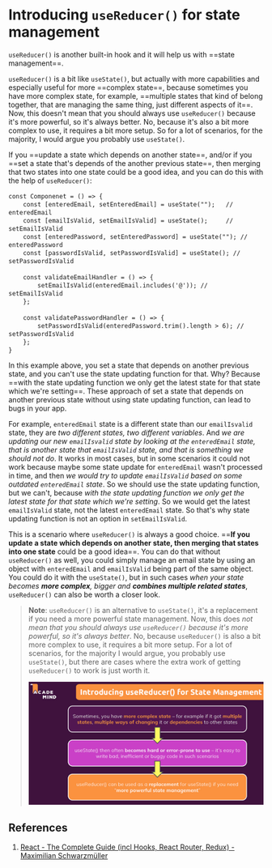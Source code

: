 # Introducing `useReducer()` for state management

`useReducer()` is another built-in hook and it will help us with ==state management==.

`useReducer()` is a bit like `useState()`, but actually with more capabilities and especially useful for more ==complex state==, because sometimes you have more complex state, for example, ==multiple states that kind of belong together, that are managing the same thing, just different aspects of it==. Now, this doesn't mean that you should always use `useReducer()` because it's more powerful, so it's always better. No, because it's also a bit more complex to use, it requires a bit more setup. So for a lot of scenarios, for the majority, I would argue you probably use `useState()`.

If you ==update a state which depends on another state==, and/or if you ==set a state that's depends of the another previous state==, then merging that two states into one state could be a good idea, and you can do this with the help of `useReducer()`:

```react
const Componenet = () => {
    const [enteredEmail, setEnteredEmail] = useState("");	// enteredEmail
    const [emailIsValid, setEmailIsValid] = useState();		// setEmailIsValid
    const [enteredPassword, setEnteredPassword] = useState("");	// enteredPassword
    const [passwordIsValid, setPasswordIsValid] = useState(); // setPasswordIsValid
    
    const validateEmailHandler = () => {
        setEmailIsValid(enteredEmail.includes('@')); // setEmailIsValid
    };
    
    const validatePasswordHandler = () => {
        setPasswordIsValid(enteredPassword.trim().length > 6); // setPasswordIsValid
    };
}
```

In this example above, you set a state that depends on another previous state, and you can't use the state updating function for that. Why? Because ==with the state updating function we only get the latest state for that state which we're setting==. These approach of set a state that depends on another previous state without using state updating function, can lead to bugs in your app.

For example, `enteredEmail` state is a different state than our `emailIsvalid` state, they are _two different states, two different variables_. And _we are updating our new `emailIsvalid` state by looking at the `enteredEmail` state, that is another state that `emailIsValid` state, and that is something we should not do_. It works in most cases, but in some scenarios it could not work because maybe some state update for `enteredEmail` wasn't processed in time, and then _we would try to update `emailIsValid` based on some outdated `enteredEmail` state_. So we should use the state updating function, but we can't, because _with the state updating function we only get the latest state for that state which we're setting_. So we would get the latest `emailIsValid` state, not the latest `enteredEmail` state. So that's why state updating function is not an option in `setEmailIsValid`.

This is a scenario where `useReducer()` is always a good choice. ==**If you update a state which depends on another state, then merging that states into one state** could be a good idea==. You can do that without `useReducer()` as well, you could simply manage an email state by using an object with `enteredEmail` and `emailIsValid` being part of the same object. You could do it with the `useState()`, but in such cases _when your state becomes **more complex**, bigger and **combines multiple related states**_, `useReducer()` can also be worth a closer look.

> **Note**: `useReducer()` is an alternative to `useState()`, it's a replacement if you need a more powerful state management. Now, this does _not mean that you should always use `useReducer()` because it's more powerful, so it's always better_. No, because `useReducer()` is also a bit more complex to use, it requires a bit more setup. For a lot of scenarios, for the majority I would argue, you probably use `useState()`, but there are cases where the extra work of getting `useReducer()` to work is just worth it.
>
> ![116_useReducer](..\img\116_useReducer.jpg)

## References

1. [React - The Complete Guide (incl Hooks, React Router, Redux) - Maximilian Schwarzmüller](https://www.udemy.com/course/react-the-complete-guide-incl-redux/)
